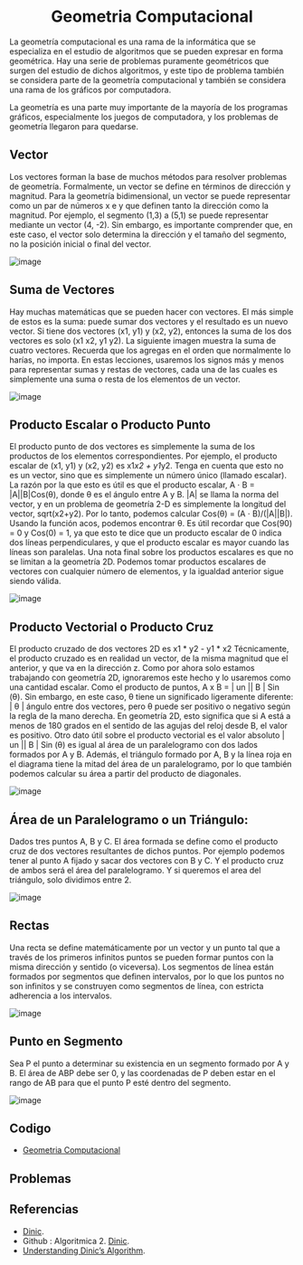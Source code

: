 <h1 align="center"> Geometria Computacional </h1>

La geometría computacional es una rama de la informática que se especializa en el estudio de algoritmos que se pueden expresar en forma geométrica. Hay una serie de problemas puramente geométricos que surgen del estudio de dichos algoritmos, y este tipo de problema también se considera parte de la geometría computacional y también se considera una rama de los gráficos por computadora.

La geometría es una parte muy importante de la mayoría de los programas gráficos, especialmente los juegos de computadora, y los problemas de geometría llegaron para quedarse.

## Vector

Los vectores forman la base de muchos métodos para resolver problemas de geometría. Formalmente, un vector se define en términos de dirección y magnitud. Para la geometría bidimensional, un vector se puede representar como un par de números x e y que definen tanto la dirección como la magnitud. Por ejemplo, el segmento (1,3) a (5,1) se puede representar mediante un vector (4, -2). Sin embargo, es importante comprender que, en este caso, el vector solo determina la dirección y el tamaño del segmento, no la posición inicial o final del vector.

![image](https://user-images.githubusercontent.com/97768733/199876145-2a46eae6-7dd0-41e5-a7d6-6e625d1ada25.png)

## Suma de Vectores

Hay muchas matemáticas que se pueden hacer con vectores. El más simple de estos es la suma: puede sumar dos vectores y el resultado es un nuevo vector. Si tiene dos vectores (x1, y1) y (x2, y2), entonces la suma de los dos vectores es solo (x1 x2, y1 y2). La siguiente imagen muestra la suma de cuatro vectores. Recuerda que los agregas en el orden que normalmente lo harías, no importa. En estas lecciones, usaremos los signos más y menos para representar sumas y restas de vectores, cada una de las cuales es simplemente una suma o resta de los elementos de un vector.

![image](https://user-images.githubusercontent.com/97768733/199876516-12670468-c82f-43df-8cf2-bac9a68dc05e.png)

## Producto Escalar o Producto Punto

El producto punto de dos vectores es simplemente la suma de los productos de los elementos correspondientes. Por ejemplo, el producto escalar de (x1, y1) y (x2, y2) es x1*x2 + y1*y2. Tenga en cuenta que esto no es un vector, sino que es simplemente un número único (llamado escalar). La razón por la que esto es útil es que el producto escalar, A ⋅ B = |A||B|Cos(θ), donde θ es el ángulo entre A y B. |A| se llama la norma del vector, y en un problema de geometría 2-D es simplemente la longitud del vector, sqrt(x2+y2). Por lo tanto, podemos calcular Cos(θ) = (A ⋅ B)/(|A||B|). Usando la función acos, podemos encontrar θ. Es útil recordar que Cos(90) = 0 y Cos(0) = 1, ya que esto te dice que un producto escalar de 0 indica dos líneas perpendiculares, y que el producto escalar es mayor cuando las líneas son paralelas. Una nota final sobre los productos escalares es que no se limitan a la geometría 2D. Podemos tomar productos escalares de vectores con cualquier número de elementos, y la igualdad anterior sigue siendo válida.

![image](https://user-images.githubusercontent.com/97768733/199876992-2de86fdd-c05c-459f-859e-6c23cd4ba793.png)

## Producto Vectorial o Producto Cruz

El producto cruzado de dos vectores 2D es x1 * y2 - y1 * x2 Técnicamente, el producto cruzado es en realidad un vector, de la misma magnitud que el anterior, y que va en la dirección z. Como por ahora solo estamos trabajando con geometría 2D, ignoraremos este hecho y lo usaremos como una cantidad escalar. Como el producto de puntos, A x B = | un || B | Sin (θ). Sin embargo, en este caso, θ tiene un significado ligeramente diferente: | θ | ángulo entre dos vectores, pero θ puede ser positivo o negativo según la regla de la mano derecha. En geometría 2D, esto significa que si A está a menos de 180 grados en el sentido de las agujas del reloj desde B, el valor es positivo. Otro dato útil sobre el producto vectorial es el valor absoluto | un || B | Sin (θ) es igual al área de un paralelogramo con dos lados formados por A y B. Además, el triángulo formado por A, B y la línea roja en el diagrama tiene la mitad del área de un paralelogramo, por lo que también podemos calcular su área a partir del producto de diagonales.

![image](https://user-images.githubusercontent.com/97768733/200006525-39adae1b-98d8-49df-adbe-b951c41de7fe.png)

## Área de un Paralelogramo o un Triángulo:

Dados tres puntos A, B y C. El área formada se define como el producto cruz de dos vectores resultantes de dichos puntos. Por ejemplo podemos tener al punto A fijado y sacar dos vectores con B y C. Y el producto cruz de ambos será el área del paralelogramo. Y si queremos el area del triángulo, solo dividimos entre 2.

![image](https://user-images.githubusercontent.com/97768733/200011029-90f86521-6210-4a96-a562-2a98c5c8f457.png)

## Rectas

Una recta se define matemáticamente por un vector y un punto tal que a través de los primeros infinitos puntos se pueden formar puntos con la misma dirección y sentido (o viceversa). Los segmentos de línea están formados por segmentos que definen intervalos, por lo que los puntos no son infinitos y se construyen como segmentos de línea, con estricta adherencia a los intervalos.

![image](https://user-images.githubusercontent.com/97768733/200012778-db02892f-fa7e-4420-9331-fe87cb789f3a.png)

## Punto en Segmento

Sea P el punto a determinar su existencia en un segmento formado por A y B. El área de ABP debe ser 0, y las coordenadas de P deben estar en el rango de AB para que el punto P esté dentro del segmento.

![image](https://user-images.githubusercontent.com/97768733/200013970-f0d1f68e-f071-4baf-9218-ffe7a76edb6a.png)


## Codigo

* [Geometria Computacional](https://github.com/HugoAlejandro2002/Algoritmos-y-Estructuras-de-Datos/blob/main/Algoritmos/Teoria%20de%20Grafos/Dinic/dinic.cpp)

## Problemas

## Referencias 

* [Dinic](https://es.wikipedia.org/wiki/Algoritmo_de_Dinic).  
* Github : Algoritmica 2. [Dinic](https://github.com/PaulLandaeta/algoritmica2/tree/master/contenido/Teoria%20de%20Grafos/Dinic).
* [Understanding Dinic’s Algorithm](https://medium.com/smucs/understanding-dinics-algorithm-ebf892e66227).
